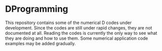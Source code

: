 # DProgramming
This repository contains some of the numerical D codes under development. Since the codes are still under rapid changes, they are not documented at all. Reading the codes is currently the only way to see what they are doing and how to use them. Some numerical application code examples may be added gradually. 

